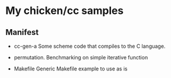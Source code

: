 My chicken/cc samples
=====================

Manifest
--------
* cc-gen-a
Some scheme code that compiles to the C language.

* permutation.
Benchmarking on simple iterative function

* Makefile
Generic Makefile example to use as is

